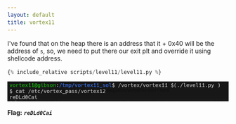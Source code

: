 ```yaml
---
layout: default
title: vortex11
---
```




I've found that on the heap there is an address that it + 0x40 will be the address of `s`, so, we need to put there our exit plt and override it using shellcode address.

```python
{% include_relative scripts/level11/level11.py %}
```

![image](./images/level11.png)

**Flag:** ***`reDLd0Cai`***